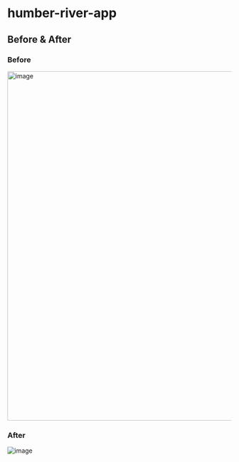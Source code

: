 # humber-river-app

## Before & After
### Before
<img width="785" alt="image" src="https://github.com/user-attachments/assets/00d42a72-9a4c-4fb3-bac6-2eaa8653e6ff" />

### After
![image](https://github.com/user-attachments/assets/ccc8f304-e5c5-4bfd-9aa8-68d3e5a3d607)
